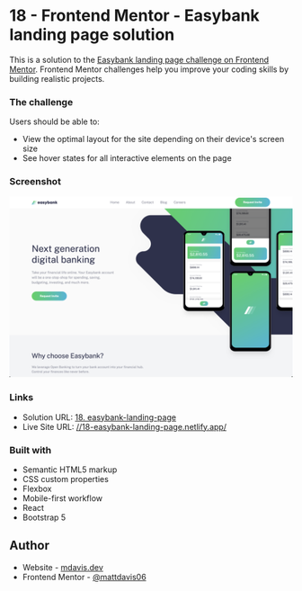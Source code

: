 # 18 - Frontend Mentor - Easybank landing page solution

This is a solution to the [Easybank landing page challenge on Frontend Mentor](https://www.frontendmentor.io/challenges/easybank-landing-page-WaUhkoDN). Frontend Mentor challenges help you improve your coding skills by building realistic projects.

### The challenge

Users should be able to:

- View the optimal layout for the site depending on their device's screen size
- See hover states for all interactive elements on the page

### Screenshot

![](./screenshot.jpg)

### Links

- Solution URL: [18. easybank-landing-page](https://github.com/mattdavis06/Frontend-Mentor-Projects/tree/main/18.%20easybank-landing-page)
- Live Site URL: [//18-easybank-landing-page.netlify.app/](https://18-easybank-landing-paget.netlify.app/)

### Built with

- Semantic HTML5 markup
- CSS custom properties
- Flexbox
- Mobile-first workflow
- React
- Bootstrap 5

## Author

- Website - [mdavis.dev](https://www.mdavis.dev)
- Frontend Mentor - [@mattdavis06](https://www.frontendmentor.io/profile/mattdavis06)
